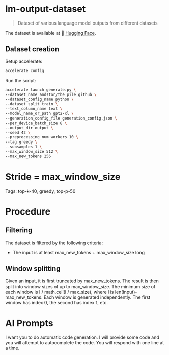 # lm-output-dataset
> Dataset of various language model outputs from different datasets


The dataset is available at 🤗 [Hugging Face](https://huggingface.co/datasets/foobarprotocol/output).


## Dataset creation

Setup accelerate:
```bash
accelerate config
```

Run the script:
```bash
accelerate launch generate.py \
--dataset_name andstor/the_pile_github \
--dataset_config_name python \
--dataset_split train \
--text_column_name text \
--model_name_or_path gpt2-xl \
--generation_config_file generation_config.json \
--per_device_batch_size 8 \
--output_dir output \
--seed 42 \
--preprocessing_num_workers 10 \
--tag greedy \
--subsamples 1 \
--max_window_size 512 \
--max_new_tokens 256
```

# Stride = max_window_size

Tags: top-k-40, greedy, top-p-50


# Procedure

## Filtering
The dataset is filtered by the following criteria:
- The input is at least max_new_tokens + max_window_size long

## Window splitting
Given an input, it is first truncated by max_new_tokens. The result is then split into window sizes of up to max_window_size. The minimum size of each window is l / math.ceil(l / max_size), where l is len(input)-max_new_tokens. Each window is generated independently. The first window has index 0, the second has index 1, etc.

# AI Prompts

I want you to do automatic code generation. I will provide some code and you will attempt to autocomplete the code. You will respond with one line at a time.

